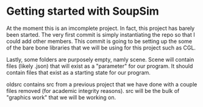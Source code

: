 # Getting started with SoupSim 

At the moment this is an imcomplete project. In fact, this project has barely been started. The very first commit is simply instantiating the repo so that I could add other members. This commit is going to be setting up the some of the bare bone libraries that we will be using for this project such as CGL. 

Lastly, some folders are purposely empty, namly scene. Scene will contain files (likely .json) that will exist as a "parameter" for our program. It should contain files that exist as a starting state for our program. 

oldsrc contains src from a previous project that we have done with a couple files removed (for academic integrity reasons). src will be the bulk of "graphics work" that we will be working on. 
